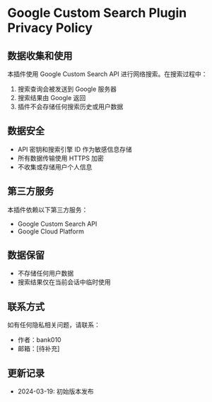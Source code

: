# Google Custom Search Plugin Privacy Policy

## 数据收集和使用

本插件使用 Google Custom Search API 进行网络搜索。在搜索过程中：

1. 搜索查询会被发送到 Google 服务器
2. 搜索结果由 Google 返回
3. 插件不会存储任何搜索历史或用户数据

## 数据安全

- API 密钥和搜索引擎 ID 作为敏感信息存储
- 所有数据传输使用 HTTPS 加密
- 不收集或存储用户个人信息

## 第三方服务

本插件依赖以下第三方服务：
- Google Custom Search API
- Google Cloud Platform

## 数据保留

- 不存储任何用户数据
- 搜索结果仅在当前会话中临时使用

## 联系方式

如有任何隐私相关问题，请联系：
- 作者：bank010
- 邮箱：[待补充]

## 更新记录

- 2024-03-19: 初始版本发布